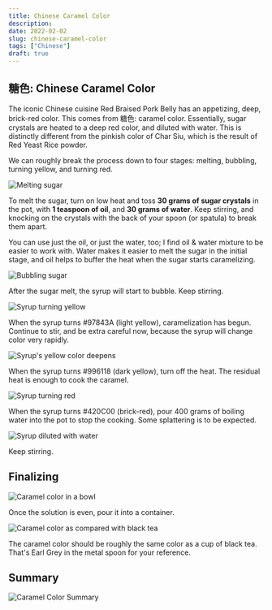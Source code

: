 ```yaml
---
title: Chinese Caramel Color
description: 
date: 2022-02-02
slug: chinese-caramel-color
tags: ["Chinese"]
draft: true
---
```


## 糖色: Chinese Caramel Color

The iconic Chinese cuisine Red Braised Pork Belly has an appetizing, deep, brick-red color. This comes from 糖色: caramel color. Essentially, sugar crystals are heated to a deep red color, and diluted with water. This is distinctly different from the pinkish color of Char Siu, which is the result of Red Yeast Rice powder.

We can roughly break the process down to four stages: melting, bubbling, turning yellow, and turning red.

![Melting sugar](/images/chinese-caramel/caramel-1.jpg "Melting sugar")

To melt the sugar, turn on low heat and toss **30 grams of sugar crystals** in the pot, with **1 teaspoon of oil**, and **30 grams of water**. Keep stirring, and knocking on the crystals with the back of your spoon (or spatula) to break them apart. 

You can use just the oil, or just the water, too; I find oil & water mixture to be easier to work with. Water makes it easier to melt the sugar in the initial stage, and oil helps to buffer the heat when the sugar starts caramelizing. 

![Bubbling sugar](/images/chinese-caramel/caramel-2.jpg "Bubbling")

After the sugar melt, the syrup will start to bubble. Keep stirring.

![Syrup turning yellow](/images/chinese-caramel/caramel-3.jpg "#97843A Light Yellow")

When the syrup turns #97843A (light yellow), caramelization has begun. Continue to stir, and be extra careful now, because the syrup will change color very rapidly.

![Syrup's yellow color deepens](/images/chinese-caramel/caramel-4.jpg "#996118 Deep Yellow")

When the syrup turns #996118 (dark yellow), turn off the heat. The residual heat is enough to cook the caramel.

![Syrup turning red](/images/chinese-caramel/caramel-5.jpg "# 420C00 Brick Red")

When the syrup turns #420C00 (brick-red), pour 400 grams of boiling water into the pot to stop the cooking. Some splattering is to be expected.

![Syrup diluted with water](/images/chinese-caramel/caramel-6.jpg "Pour water in to the pot")

Keep stirring.

## Finalizing

![Caramel color in a bowl](/images/chinese-caramel/caramel-7.jpg "Final Product")

Once the solution is even, pour it into a container. 

![Caramel color as compared with black tea](/images/chinese-caramel/caramel-8.jpg "Caramel Color vs. Earl Grey")

The caramel color should be roughly the same color as a cup of black tea. That's Earl Grey in the metal spoon for your reference.

## Summary

![Caramel Color Summary](/images/caramel-color.svg)


